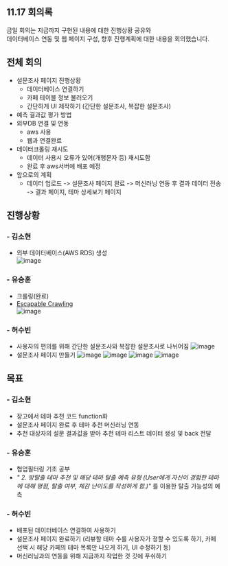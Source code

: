 ## 11.17 회의록
금일 회의는 지금까지 구현된 내용에 대한 진행상황 공유와    
데이터베이스 연동 및 웹 페이지 구성, 
향후 진행계획에 대한 내용을 회의했습니다.


## 전체 회의
- 설문조사 페이지 진행상황
    - 데이터베이스 연결하기
    - 카페 테이블 정보 불러오기
    - 간단하게 UI 제작하기 (간단한 설문조사, 복잡한 설문조사)
- 예측 결과값 평가 방법
- 외부DB 연결 및 연동
    - aws 사용
    - 웹과 연결완료
- 데이터크롤링 재시도
    - 데이터 사용시 오류가 있어(개행문자 등) 재시도함
    - 완료 후 aws서버에 배포 예정
- 앞으로의 계획
    - 데이터 업로드 -> 설문조사 페이지 완료 -> 머신러닝 연동 후 결과 데이터 전송 -> 결과 페이지, 테마 상세보기 페이지

## 진행상황
### - 김소현
- 외부 데이터베이스(AWS RDS) 생성  
![image](https://user-images.githubusercontent.com/55437339/142184864-582eed74-3d90-4825-b2c0-e2d796fc4d2e.png)


### - 유승훈
- 크롤링(완료)  
- [Escapable Crawling](https://github.com/ysh4296/buisiness_intelligence/tree/main/Escapable)  
![image](https://user-images.githubusercontent.com/29995264/141100320-6c051c82-c2af-42b4-afb3-62bec0a12ce7.png)

### - 허수빈
- 사용자의 편의를 위해 간단한 설문조사와 복잡한 설문조사로 나뉘어짐
  ![image](https://user-images.githubusercontent.com/59255980/142178341-7d040d62-70e1-40de-8d35-be5c7a412e72.png)
- 설문조사 페이지 만들기
  ![image](https://user-images.githubusercontent.com/59255980/142179526-1065fdf3-5838-46fb-8bff-0d066e4a3e93.png)
  ![image](https://user-images.githubusercontent.com/59255980/142179413-4cf877b1-825d-4d10-b34e-f3fe5bf10c6c.png)
  ![image](https://user-images.githubusercontent.com/59255980/142179563-abee77ec-32bd-4b8c-a7df-01e9e9daf5c3.png)
  ![image](https://user-images.githubusercontent.com/59255980/142179595-c5091747-cad2-4792-a313-5e466f9fc8ac.png)

      
## 목표
### - 김소현
- 장고에서 테마 추천 코드 function화
- 설문조사 페이지 완료 후 테마 추천 머신러닝 연동
- 추천 대상자의 설문 결과값을 받아 추천 테마 리스트 데이터 생성 및 back 전달

### - 유승훈
- 협업필터링 기초 공부
- *"  2. 방탈출 테마 추천 및 해당 테마 탈출 예측 유형 (User에게 자신이 경험한 테마에 대해 평점, 탈출 여부, 체감 난이도를 작성하게 함.)"* 를 이용한 탈출 가능성의 예측

### - 허수빈
- 배포된 데이터베이스 연결하여 사용하기
- 설문조사 페이지 완료하기 (리뷰할 테마 수를 사용자가 정할 수 있도록 하기, 카페 선택 시 해당 카페의 테마 목록만 나오게 하기, UI 수정하기 등)
- 머신러닝과의 연동을 위해 지금까지 작업한 것 깃에 푸쉬하기
